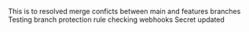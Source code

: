 This is to resolved merge conficts between main and features branches
Testing branch protection rule
checking webhooks
Secret updated
